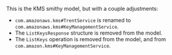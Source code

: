 This is the KMS smithy model, but with a couple adjustments:

- `com.amazonaws.kms#TrentService` is renamed to `com.amazonaws.kms#KeyManagementService`.
- The `ListKeysResponse` structure is removed from the model.
- The `ListKeys` operation is removed from the model, and from `com.amazon.kms#KeyManagementService`.
